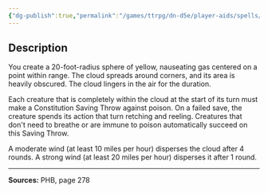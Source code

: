 ```yaml
---
{"dg-publish":true,"permalink":"/games/ttrpg/dn-d5e/player-aids/spells/level-3/stinking-cloud/","tags":["TTRPG/DND/5e","verbal","somatic","material","concentration","Spell"],"noteIcon":""}
---
```



## Description
You create a 20-foot-radius sphere of yellow, nauseating gas centered on a point within range.
The cloud spreads around corners, and its area is heavily obscured.
The cloud lingers in the air for the duration.

Each creature that is completely within the cloud at the start of its turn must make a Constitution Saving Throw against poison.
On a failed save, the creature spends its action that turn retching and reeling.
Creatures that don't need to breathe or are immune to poison automatically succeed on this Saving Throw.

A moderate wind (at least 10 miles per hour) disperses the cloud after 4 rounds.
A strong wind (at least 20 miles per hour) disperses it after 1 round.

---

**Sources:** PHB, page 278
